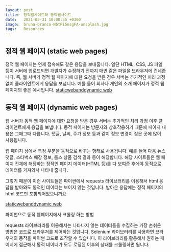 ```yaml
---
layout: post
title:  정적웹사이트와 동적웹사이트
date:   2021-05-31 10:00:35 +0300
image:  bruna-branco-NbtPi5nsgFA-unsplash.jpg
tags:   Resources
---
```


## 정적 웹 페이지 (static web pages)
정적 웹 페이지는 언제 접속해도 같은 응답을 보내줍니다. 일단 HTML, CSS, JS 파일 등이 서버에 업로드되면 개발자가 수정하기 전까지 매번 같은 파일을 브라우저에 건네줍니다. 즉, 웹 서버가 정적 웹 페이지에 대한 요청을 받은 경우 서버는 추가적인 처리 과정 없이 클라이언트에게 응답을 보냅니다. 예를 들어 회사나 개인의 소개 페이지가 정적 웹 페이지의 좋은 예시입니다. 
[staticwebanddynamic web](/images/staticweb.jpg)
## 동적 웹 페이지 (dynamic web pages)
웹 서버가 동적 웹 페이지에 대한 요청을 받은 경우 서버는 추가적인 처리 과정 이후 클라이언트에게 응답을 보냅니다. 동적 페이지는 방문자와 상호작용하기 때문에 페이지 내용은 그때그때 다릅니다. 댓글, 날씨, 주가 정보 등과 같이 정보 변경이 잦은 곳에 많이 사용됩니다. 

 

웹 페이지 상에서 특정 부분을 동적으로 바꾸는 형태로 사용됩니다. 예를 들어 다음 뉴스 댓글, 스타벅스 매장 정보, 롭스 상품 검색 결과 등이 해당합니다. 해당 사이트들은 웹 페이지 전체에 해당하는 정적인 페이지 데이터(HTML 등)를 다 보여준 후에야 동적으로 데이터를 가져와서 나타내 줍니다. 

 

그렇기 때문이 이런 사이트들은 파이썬에서 requests 라이브러리를 이용해서 html 응답을 받아와도 동적인 데이터는 보이지 않는 것입니다. 받아온 응답에는 정적 페이지의 html 코드만 포함되어있으니까요.

[staticwebanddynamic web](/images/dynamicweb2.jpg)

 파이썬으로 동적 웹페이지에서 크롤링 하는 방법 

requests 라이브러리를 이용해서는 나타나지 않는 데이터들을 수집하는 가장 손쉬운 방법은 코드로 브라우저를 제어하는 것입니다. Selenium 라이브러리를 사용하면 브라우저의 동작을 파이썬 코드로 조작할 수 있습니다. 이 라이브러리를 활용해서 원하는 페이지에 접근해서 동적 데이터가 모두 로딩된 이후의 상태를 크롤링하면 됩니다.